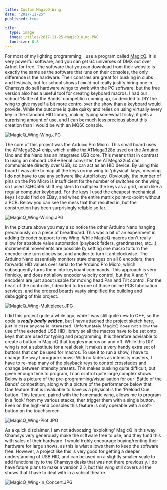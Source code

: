 ```yaml
---
title: Custom MagicQ Wing
date: "2017-11-25"
published: true

tile:
  type: image
  image: /tiles/2017-11-25-MagicQ_Wing.PNG
  fontsize: 0.8
---
```


For most of my lighting programming, I use a program called [MagicQ](https://chamsyslighting.com/pages/magicq-downloads). It is very powerful software, and you can get 64 universes of DMX out over Artnet for free. The software that you can download from their website is exactly the same as the software that runs on their consoles, the only difference is the hardware. Their consoles are great for busking in clubs and festivals, but for school shows I could not really justify hiring one in. Chamsys do sell hardware wings to work with the PC software, but the free version also has a useful tool for creating keyboard macros.
I had our school 'Battle of the Bands' competition coming up, so decided to DIY the wing to give myself a bit more control over the show than a keyboard would provide. While the outcome is quite quirky and relies on using virtually every key in the standard HID library, making typing somewhat tricky, it gets a surprising amount of use, and I can be much less precious about this creation than I would be with an MQ60 console.

![MagicQ_Wing-Wing.JPG]({import.meta.env.VITE_IMAGE_BASE}/posts/MagicQ_Wing-Wing.JPG)

The core of this project was the Arduino Pro Micro. This small board uses the ATMega32u4 chip, which unlike the ATMega328p used on the Arduino Uno and the Nano has an integrated USB core. This means that in contrast to using an onboard USB->Serial converter, the ATMega32u4 can communicate directly over USB, so can act as an HID device. By using this board I was able to map all the keys on my wing to 'physical' keys, meaning I do not have to use any software like AutoHotkey.
Obviously, the number of pins on the Pro Micro is insufficient for the number of switches on the wing, so I used 74HC595 shift registers to multiplex the keys as a grid, much like a regular computer keyboard. For the keys I used the cheapest mechanical keys I could find on EBay, and wired the entire matrix point-to-point without a PCB. Below you can see the mess that that resulted in, but the construction has been surprisingly reliable so far...

![MagicQ_Wing-Wiring.JPG]({import.meta.env.VITE_IMAGE_BASE}/posts/MagicQ_Wing-Wiring.JPG)

In the picture above you may also notice the other Arduino Nano hanging precariously on a piece of breadboard. This was a bit of an experiment in adding Encoder support to my Wing. While MagicQ macros don't really allow for absolute value automation (playback faders, grandmaster, etc...), incremental movements are possible by setting one macro to turn the encoder one turn clockwise, and another to turn it anticlockwise. The Arduino Nano essentially monitors state changes on all 8 encoders, then forwards HID values over serial to the Arduino Pro Micro, which subsequently turns them into keyboard commands. This approach is very finnicky, and does not allow encoder velocity control, but the X and Y encoders are just about usable for moving head Pan and Tilt control.
For the heart of the controller, I decided to try one of those online PCB fabrication services, and the ordered boards vastly simplified the building and debugging of this project.

![MagicQ_Wing-Multiplexer.JPG]({import.meta.env.VITE_IMAGE_BASE}/posts/MagicQ_Wing-Multiplexer.JPG)

I did this project quite a while ago, while I was still quite new to C++, so the code is ***really badly written***, but I have attached the project sketch [here]({import.meta.env.VITE_FILE_BASE}/2017-11-25-MagicQ_Wing-Sketch.ino), just in case anyone is interested. Unfortunately MagicQ does not allow the use of the extended USB HID library so all the macros have to be set onto keys that are used for typing and programming. It is therefore advisable to create a button in MagicQ that toggles macros on and off. While this DIY wing is not a substitute for a real desk, it makes a very handy extra set of buttons that can be used for macros. To use it to run a show, I have to change the way I program shows: With no faders as intensity masters, I have to re-map many of the playback keys to control crossfades and change between intensity presets. This makes busking quite difficult, but given enough time to program, I can control quite large,complex shows. Below is a picture of the pre-programming/visualisation for our 'Battle of the Bands' competition, along with a picture of the performance below that. One feature that is invaluable to have as a physical is the 'Preload Cue' button. This feature, paired with the homemade wing, allows me to program in a 'look' from my various stacks, then trigger them with a single button. Even on the high-end consoles this feature is only operable with a soft-button on the touchscreen.

![MagicQ_Wing-Plot.JPG]({import.meta.env.VITE_IMAGE_BASE}/posts/MagicQ_Wing-Plot.JPG)

As a quick disclaimer, I am not advocating 'exploiting' MagicQ in this way. Chamsys very generously make the software free to use, and they fund this with sales of their hardware. I would highly encourage buying/renting their hardware for large shows, as this is what allows them to keep the software free. However, a project like this is very good for getting a deeper understanding of USB HID, and can be used on a slightly smaller scale to add functionality to the Chamsys desks that was not there previously. I do have future plans to make a version 2.0, but this wing still covers all the shows that I have to deal with in a school theatre.

![MagicQ_Wing-In_Concert.JPG]({import.meta.env.VITE_IMAGE_BASE}/posts/MagicQ_Wing-In_Concert.JPG)

